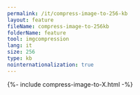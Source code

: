 ```yaml
---
permalink: /it/compress-image-to-256-kb
layout: feature
fileName: compress-image-to-256kb
folderName: feature
tool: imgcompression
lang: it
size: 256
type: kb
nointernationalization: true
---
```

{%- include compress-image-to-X.html -%}
      